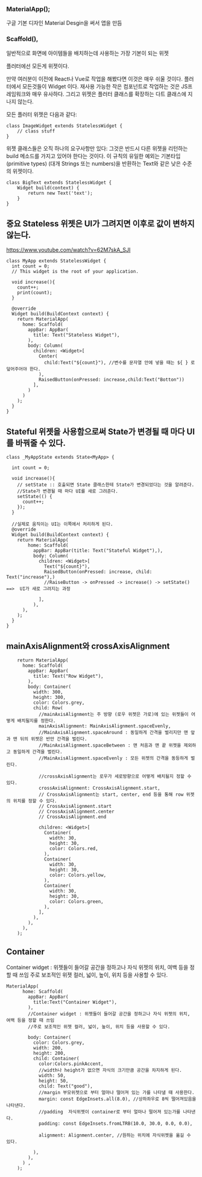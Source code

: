 ### MaterialApp(); 
구글 기본 디자인 Material Desgin을 써서 앱을 만듬

### Scaffold(), 
일반적으로 화면에 아이템들을 배치하는데 사용하는 가장 기본이 되는 위젯


플러터에선 모든게 위젯이다.

만약 여러분이 이전에 React나 Vue로 작업을 해봤다면 이것은 매우 쉬울 것이다. 플러터에서 모든것들이 Widget 이다. 재사용 가능한 작은 컴포넌트로 작업하는 것은 JS프레임워크와 매우 유사하다. 그리고 위젯은 플러터 클래스를 확장하는 다트 클래스에 지나지 않는다.

모든 플러터 위젯은 다음과 같다:


```.{dart}
class ImageWidget extends StatelessWidget {
	// class stuff
}
```

위젯 클래스들은 오직 하나의 요구사항만 있다: 그것은 반드시 다른 위젯을 리턴하는 build 메소드를 가지고 있어야 한다는 것이다. 이 규칙의 유일한 예외는 기본타입(primitive types) (대개 Strings 또는 numbers)을 반환하는 Text와 같은 낮은 수준의 위젯이다.

```.{dart}
class BigText extends StatelessWidget {
	Widget build(context) {
		return new Text('text');
	}
}
```



## 중요 Stateless 위젯은 UI가 그려지면 이후로 값이 변하지 않는다.

https://www.youtube.com/watch?v=62M7skA_SJI


```
class MyApp extends StatelessWidget {
  int count = 0;
  // This widget is the root of your application.

  void increase(){
    count++;
    print(count);
  }

  @override
  Widget build(BuildContext context) {
    return MaterialApp(
      home: Scaffold(
        appBar: AppBar(
          title: Text("Stateless Widget"),
        ),
        body: Column(
          children: <Widget>[
            Center(
              child:Text("${count}"), //변수를 문자열 안에 넣을 때는 ${ } 로 덮어주어야 한다.
            ),
            RaisedButton(onPressed: increase,child:Text("Botton"))
          ],
        )
      )
    );
  }
}
```



## Stateful 위젯을 사용함으로써 State가 변경될 때 마다 UI를 바꿔줄 수 있다.

```
class _MyAppState extends State<MyApp> {

  int count = 0;

  void increase(){
    // setState :: 호출되면 State 클래스한테 State가 변경되었다는 것을 알려준다.
    //State가 변경될 때 마다 UI를 새로 그려준다.
    setState(() {
      count++;
    });
  }

  //실제로 움직이는 UI는 이쪽에서 처리하게 된다.
  @override
  Widget build(BuildContext context) {
    return MaterialApp(
        home: Scaffold(
          appBar: AppBar(title: Text("Stateful Widget"),),
          body: Column(
            children: <Widget>[
              Text("${count}"),
              RaisedButton(onPressed: increase, child: Text("increase"),)
              //RaiseButton -> onPressed -> increase() -> setState() ==>  UI가 새로 그려지는 과정
              
            ],
          ),
      ),
    );
  }
}

```


## mainAxisAlignment와 crossAxisAlignment
```
    return MaterialApp(
      home: Scaffold(
        appBar: AppBar(
          title: Text("Row Widget"),
        ),
        body: Container(
          width: 300,
          height: 300,
          color: Colors.grey,
          child: Row(
            //mainAxisAlignment는 주 방향 (로우 위젯은 가로)에 있는 위젯들이 어떻게 배치될지를 정한다.
            mainAxisAlignment: MainAxisAlignment.spaceEvenly,
            //MainAxisAlignment.spaceAround : 동일하게 간격을 벌리지만 맨 앞과 맨 뒤의 위젯은 반만 간격을 벌린다.
            //MainAxisAlignment.spaceBetween : 맨 처음과 맨 끝 위젯을 제외하고 동일하게 간격을 벌린다.
            //MainAxisAlignment.spaceEvenly : 모든 위젯의 간격을 동등하게 벌린다.

            //crossAxisAlignment는 로우가 세로방향으로 어떻게 배치될지 정할 수 있다.
            crossAxisAlignment: CrossAxisAlignment.start,
            // CrossAxisAlignment는 start, center, end 등을 통해 row 위젯의 위치를 정할 수 있다.
            // CrossAxisAlignment.start
            // CrossAxisAlignment.center
            // CrossAxisAlignment.end

            children: <Widget>[
              Container(
                width: 30,
                height: 30,
                color: Colors.red,
              ),
              Container(
                width: 30,
                height: 30,
                color: Colors.yellow,
              ),
              Container(
                width: 30,
                height: 30,
                color: Colors.green,
              ),
            ],
          ),
        ),
      ),
    );
```

## Container
Container widget : 위젯들이 들어갈 공간을 정하고나 자식 위젯의 위치, 여백 등을 정할 때 쓰임
주로 보조적인 위젯 컬러, 넓이, 높이, 위치 등을 사용할 수 있다.


```
MaterialApp(
      home: Scaffold(
        appBar: AppBar(
          title:Text("Container Widget"),
        ),
        //Container widget : 위젯들이 들어갈 공간을 정하고나 자식 위젯의 위치, 여백 등을 정할 때 쓰임
        //주로 보조적인 위젯 컬러, 넓이, 높이, 위치 등을 사용할 수 있다.

        body: Container(
          color: Colors.grey,
          width: 200,
          height: 200,
          child: Container(
            color:Colors.pinkAccent,
            //width나 height가 없으면 자식의 크기만큼 공간을 차지하게 된다.
            width: 50,
            height: 50,
            child: Text("good"),
            //margin 부모위젯으로 부터 얼마나 떨어져 있는 가를 나타낼 때 사용한다.
            margin: const EdgeInsets.all(8.0), //상하좌우로 8씩 떨어져있음을 나타낸다.
            //padding  자식위젯이 container로 부터 얼마나 떨어져 있는가를 나타낸다.
            padding: const EdgeInsets.fromLTRB(10.0, 30.0, 0.0, 0.0),

            alignment: Alignment.center, //원하는 위치에 자식위젯을 옮길 수 있다.

          ),
        ),
      ) ,
    );
```
